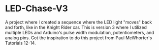 # LED-Chase-V3
A project where I created a sequence where the LED light "moves" back and forth, like in the Knight Rider car. This is version 3 where I utilized multiple LEDs and Arduino's pulse width modulation, potentiometers, and analog pins. Got the inspiration to do this project from Paul McWhorter's Tutorials 12-14. 

